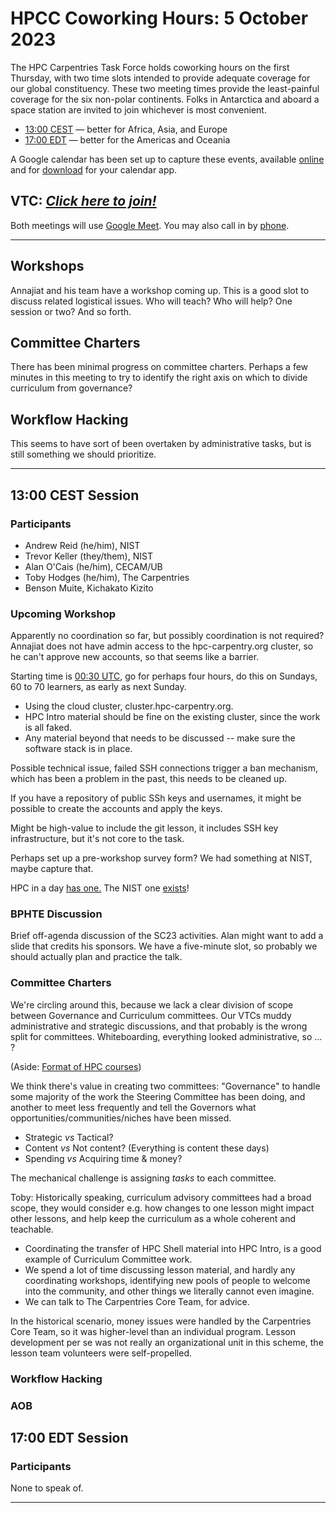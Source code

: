 # HPCC Coworking Hours: 5 October 2023

The HPC Carpentries Task Force holds coworking hours on the first Thursday,
with two time slots intended to provide adequate coverage for our global
constituency. These two meeting times provide the least-painful coverage for
the six non-polar continents. Folks in Antarctica and aboard a space station
are invited to join whichever is most convenient.

- [13:00 CEST][earlier] &mdash; better for Africa, Asia, and Europe
- [17:00 EDT][evening] &mdash; better for the Americas and Oceania

A Google calendar has been set up to capture these events, available
[online][gcal] and for [download][ical] for your calendar app.

## VTC: **_[Click here to join!][meet]_**

Both meetings will use [Google Meet][meet]. You may also call in by [phone].

<!-- Info & Callback links -->

[meet]: https://meet.google.com/gez-aeui-jdx
[phone]: https://tel.meet/gez-aeui-jdx?hs=5
[earlier]:
  https://www.timeanddate.com/worldclock/fixedtime.html?iso=20231005T13&p1=187&msg=HPC+Carpentry+Coworking+1
[evening]:
  https://www.timeanddate.com/worldclock/fixedtime.html?iso=20231005T17&p1=250&msg=HPC+Carpentry+Coworking+2
[last-cowork]: https://codimd.carpentries.org/umFA8VLsRGGz5ZrZFTW0eg
[last-coord]: https://codimd.carpentries.org/dYxwz_drRYijdDp9hr94bA

---

## Workshops

Annajiat and his team have a workshop coming up. This is a good slot to discuss
related logistical issues. Who will teach? Who will help? One session or two?
And so forth.

## Committee Charters

There has been minimal progress on committee charters. Perhaps a few minutes in
this meeting to try to identify the right axis on which to divide curriculum
from governance?

## Workflow Hacking

This seems to have sort of been overtaken by administrative tasks, but is still
something we should prioritize.

---

## 13:00 CEST Session

### Participants

- Andrew Reid (he/him), NIST
- Trevor Keller (they/them), NIST
- Alan O'Cais (he/him), CECAM/UB
- Toby Hodges (he/him), The Carpentries
- Benson Muite, Kichakato Kizito

### Upcoming Workshop

Apparently no coordination so far, but possibly coordination is not required?
Annajiat does not have admin access to the hpc-carpentry.org cluster, so he
can't approve new accounts, so that seems like a barrier.

Starting time is
[00:30 UTC](https://www.timeanddate.com/worldclock/fixedtime.html?msg=Virtual+HPC+Carpentry+Workshop&iso=20231022T0030&p1=1440&ah=4),
go for perhaps four hours, do this on Sundays, 60 to 70 learners, as early as
next Sunday.

- Using the cloud cluster, cluster.hpc-carpentry.org.
- HPC Intro material should be fine on the existing cluster, since the work is
  all faked.
- Any material beyond that needs to be discussed -- make sure the software
  stack is in place.

Possible technical issue, failed SSH connections trigger a ban mechanism, which
has been a problem in the past, this needs to be cleaned up.

If you have a repository of public SSh keys and usernames, it might be possible
to create the accounts and apply the keys.

Might be high-value to include the git lesson, it includes SSH key
infrastructure, but it's not core to the task.

Perhaps set up a pre-workshop survey form? We had something at NIST, maybe
capture that.

HPC in a day
[has one.](https://docs.google.com/forms/d/1Fa-cGTo50CFksDQo-2dBXI-0kUeBtFhpWXFw2s-C7Vo/viewform?edit_requested=true)
The NIST one
[exists](https://docs.google.com/forms/d/e/1FAIpQLSfoiMVruViURnIgEeSfm0E6WRcdzCL2uDgkJEnqqovYpzDlHQ/viewform)!

### BPHTE Discussion

Brief off-agenda discussion of the SC23 activities. Alan might want to add a
slide that credits his sponsors. We have a five-minute slot, so probably we
should actually plan and practice the talk.

### Committee Charters

We're circling around this, because we lack a clear division of scope between
Governance and Curriculum committees. Our VTCs muddy administrative and
strategic discussions, and that probably is the wrong split for committees.
Whiteboarding, everything looked administrative, so ... ?

(Aside:
[Format of HPC courses](http://www.universe-hpc.ac.uk/events/upcoming-events/2023-10-09_seminar-edinburgh/))

We think there's value in creating two committees: "Governance" to handle some
majority of the work the Steering Committee has been doing, and another to meet
less frequently and tell the Governors what opportunities/communities/niches
have been missed.

- Strategic _vs_ Tactical?
- Content _vs_ Not content? (Everything is content these days)
- Spending _vs_ Acquiring time & money?

The mechanical challenge is assigning _tasks_ to each committee.

Toby: Historically speaking, curriculum advisory committees had a broad scope,
they would consider e.g. how changes to one lesson might impact other lessons,
and help keep the curriculum as a whole coherent and teachable.

- Coordinating the transfer of HPC Shell material into HPC Intro, is a good
  example of Curriculum Committee work.
- We spend a lot of time discussing lesson material, and hardly any
  coordinating workshops, identifying new pools of people to welcome into the
  community, and other things we literally cannot even imagine.
- We can talk to The Carpentries Core Team, for advice.

In the historical scenario, money issues were handled by the Carpentries Core
Team, so it was higher-level than an individual program. Lesson development per
se was not really an organizational unit in this scheme, the lesson team
volunteers were self-propelled.

### Workflow Hacking

### AOB

## 17:00 EDT Session

### Participants

None to speak of.

---

<!-- Administrata -->

[gcal]:
  https://calendar.google.com/calendar/?cid=bWp0ZWh0ZmEycmVjZGZtNmZjdGUwMWVhdGNAZ3JvdXAuY2FsZW5kYXIuZ29vZ2xlLmNvbQ
[ical]:
  https://calendar.google.com/calendar/ical/mjtehtfa2recdfm6fcte01eatc%40group.calendar.google.com/public/basic.ics
[minutes]: https://github.com/hpc-carpentry/coordination/tree/main/minutes
[website]: https://github.com/hpc-carpentry/hpc-carpentry.github.io

<!--HPC Carpentry Repositories-->

[coordination]: https://github.com/hpc-carpentry/coordination
[proposals]: https://github.com/hpc-carpentry/coordination/labels/proposal
[hpc-chapel]: https://github.com/hpc-carpentry/hpc-chapel
[hpc-intro]: https://github.com/carpentries-incubator/hpc-intro
[hpc-parallel]: https://github.com/hpc-carpentry/hpc-parallel-novice
[hpc-python]: https://github.com/hpc-carpentry/hpc-python
[hpc-shell]: https://github.com/hpc-carpentry/hpc-shell
[hpc-workflows]: https://github.com/carpentries-incubator/hpc-workflows

<!--HPC Carpentry Issues-->

[coordination-issues]: https://github.com/hpc-carpentry/coordination/issues
[hpc-chapel-issues]: https://github.com/hpc-carpentry/hpc-chapel/issues
[hpc-intro-issues]: https://github.com/carpentries-incubator/hpc-intro/issues
[hpc-parallel-issues]:
  https://github.com/hpc-carpentry/hpc-parallel-novice/issues
[hpc-python-issues]: https://github.com/hpc-carpentry/hpc-python/issues
[hpc-shell-issues]: https://github.com/hpc-carpentry/hpc-shell/issues
[hpc-workflows-issues]:
  https://github.com/carpentries-incubator/hpc-workflows/issues

<!--Carpentries References-->

[conduct]:
  https://docs.carpentries.org/topic_folders/policies/code-of-conduct.html
[invite]: https://swc-slack-invite.herokuapp.com/
[ldh]:
  https://docs.carpentries.org/topic_folders/governance/lesson-program-policy.html#lesson-programs
[license]: https://creativecommons.org/licenses/by/4.0/
[slack]: https://swcarpentry.slack.com
